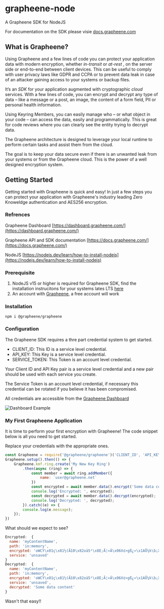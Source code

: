# grapheene-node

A Grapheene SDK for NodeJS

For documentation on the SDK please visie [docs.grapheene.com](https://docs.grapheene.com)

## What is Grapheene?

Using Grapheene and a few lines of code you can protect your application data with modern encryption, whether *in-transit* or  *at-rest* , on the server side or end-to-end between client devices.
This can be useful to comply with user privacy laws like GDPR and CCPA or to prevent data leak in case of an attacker gaining access to your systems or backup files.

It’s an *SDK* for your application augmented with cryptographic *cloud* services. With a few lines of code, you can encrypt and decrypt any type of data – like a message or a post, an image, the content of a form field, PII or personal health information.

Using Keyring Members, you can easily manage who – or what object in your code – can access the data, easily and programmatically. This is great for code reviews where you can clearly see the entity trying to decrypt data.

The Grapheene architecture is designed to leverage your local runtime to perform certain tasks and assist them from the cloud.

The goal is to keep your data secure even if there is an unwanted leak from your systems or from the Grapheene cloud. This is the power of a well designed encryption system.

## Getting Started

Getting started with Grapheene is quick and easy! In just a few steps you can protect your application with Grapheene's industry leading Zero Knoweldge authentication  and AES256 encryption.

### Refrences

Grapheene Dashboard [https://dashboard.grapheene.com/](https://dashboard.grapheene.com/)

Grapheene API and SDK documentation [https://docs.grapheene.com/](https://docs.grapheene.com/)

NodeJS [https://nodejs.dev/learn/how-to-install-nodejs](https://nodejs.dev/learn/how-to-install-nodejs)


### Prerequisite

1. NodeJS v15 or higher is required for Grapheene SDK, find the installation instrucitons for your systems lates LTS [here](https://nodejs.dev/learn/how-to-install-nodejs)
2. An account with [Grapheene](https://dashboard.grapheene.com/login), a free account will work

### Installation

```
npm i @grapheene/grapheene
```

### Configuration

The Grapheene SDK requires a thre part credential system to get started.

* CLIENT_ID: This ID is a service level credential.
* API_KEY: This Key is a service level credential.
* SERVICE_TOKEN: This Token is an account level credential.

Your Client ID and API Key pair is a service level credential and a new pair should be used with each service you create.

The Service Token is an account level credential, if necessary this credential can be rotated if you believe it has been compromised.

All credentials are accessible from the [Grapheene Dashboard](https://dashboard.grapheene.com)

![Dashboard Example](https://grapheene-public-assets.s3.us-west-2.amazonaws.com/Selection_096.png?response-content-disposition=inline&X-Amz-Security-Token=IQoJb3JpZ2luX2VjEJP%2F%2F%2F%2F%2F%2F%2F%2F%2F%2FwEaCXVzLXdlc3QtMSJHMEUCIQCs1mxvU%2B14KHTquqHPo8GYTkEUp4Yt5D3WqVfmabxRMwIgKnQjfFBn6g3gBlpGx0mPGsrh5rWS1chVonARy0VWJJIqhAMI3P%2F%2F%2F%2F%2F%2F%2F%2F%2F%2FARACGgw3MTE4ODYzODExNzIiDL9%2FMOnaXCkmNkQ05SrYAodwHCQkAnNFpn9VQzZDtzpAAbOeQSnXAJ%2BGAc0f7ZMdslKl8YX3an3qPRP0z40IX98yUcR1bNFpv3fnEa0mE%2BF2%2FnuQCuSOEDoEYY2AsD%2BMKUv57KPGmAin8NmgvQZ6HWLOyzWYNnqN7cUxiMb82Fh77u3e256A0hnhM6MdI9irVRtI5bSNIrKKhSP8sImzo3t8NwzX7BNZmAuhYby2NTiWQhpHBl5lXKzUnNb8G2z5VbBPk2en0vqdnoSCw8BqiiouobytlT95NTdi0NKstz%2Ba9XPjZDDhQZ49o0ge%2BNUynaZC1sE7RU%2FhxJ12wx8zDxg5ZDwd7RHi%2BTBjGhwUkq2gbBTIlBuFskFi6sCWs2ly%2BRp67v6V7NFXMkbivfz4HXPZCgxHMMb3NHP8Jgr8Aw8ZngqsRoi4oIeGWjM7n%2FMBAtwoo%2B33WP5q78%2BLIsIDk1pigqzVEKJgMNmsupAGOrMCIUasFZADQp%2BkkHqHeXXr74A1BVGgh8gOuci0E7pa1QYQAgsQuggDyKmZ4LKgOfG4m%2BpNfQgF9QwpfSoeRZnqa9jSjhOjVSkou2FuVyuWLUpmQdKlTfvauShUGfrNqhH6AqLXq9ANLyCfDfcvPhhRSFoxsb87Xmt0zkVMt31Y5AWvKqBCuOCUpn%2Be6d0DSO9xrYuBCv7X9RhbbZG%2BSWZFnDYr5B1Y%2Fp3EwuPV0DSn%2BlQvkSAkzkwEXMBZe9I%2FtDg6%2FuqZc1zggrKlHw218q%2BNTW2Jh5eo2zm49swT9OzsziU5O29CLMSMe9d9QGAgCf7vYeyoacROp%2FMNQiGO%2BGk%2BxR3LeVkRJj%2FJPgxtBM5Cc2nR0WfAY8FHwUIjUr66%2FIBkInpNGDAA4qb1bpFWdskGbc9nfA%3D%3D&X-Amz-Algorithm=AWS4-HMAC-SHA256&X-Amz-Date=20220217T184358Z&X-Amz-SignedHeaders=host&X-Amz-Expires=300&X-Amz-Credential=ASIA2LP54EB2AGYYDGUE%2F20220217%2Fus-west-2%2Fs3%2Faws4_request&X-Amz-Signature=9de0f327e32d8d9db14cb289108403b7ebaf9b09d4c9c43fc5ef8e74f28734a4)


### My First Grapheene Application

It is time to perform your first encryption with Grapheene! The code snippet below is all you need to get started. 

Replace your credentials with the appropriate ones.

```javascript
const Grapheene = require('@grapheene/grapheene')('CLIENT_ID', 'API_KEY', 'SERVICE_TOKEN');
Grapheene.setup().then(() => {
    Grapheene.kmf.ring.create('My New Key Ring')
        .then(async (ring) => {
            const member = await ring.addMember({
                name: `user@grapheene.net`
            })
            const encrypted = await member.data().encrypt('Some data content', 'myContentName');
            console.log('Encrypted: ', encrypted);
            const decrypted = await member.data().decrypt(encrypted);
            console.log('Decrypted: ', decrypted);
        }).catch((e) => {
        console.log(e.message);
    });
})
```

What should we expect to see?

```javascript
Encrypted:  {
  name: 'myContentName',
  path: 'in:memory',
  encrypted: 'oWCÝ\x01ç\x81½(Ãî0\x82oä5²\x8E;Ã¦«Â\x06X¢>gß¿«\x1AÕ¼k\b¡X£X\x03È\x7FhÃ,Á#8oÍtP\x07e\x83,»\x05´f\x055w]',
  service: 'unsaved'
}
Decrypted:  {
  name: 'myContentName',
  path: 'in:memory',
  encrypted: 'oWCÝ\x01ç\x81½(Ãî0\x82oä5²\x8E;Ã¦«Â\x06X¢>gß¿«\x1AÕ¼k\b¡X£X\x03È\x7FhÃ,Á#8oÍtP\x07e\x83,»\x05´f\x055w]',
  service: 'unsaved',
  decrypted: 'Some data content'
}

```

Wasn't that easy!!
